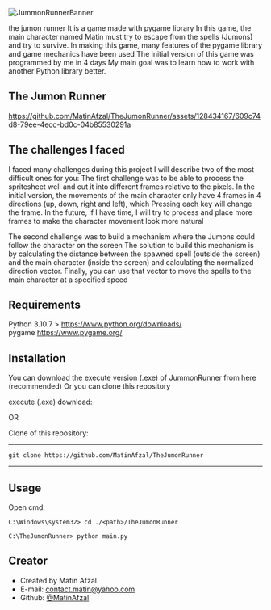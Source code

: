 ![JummonRunnerBanner](https://github.com/MatinAfzal/TheJumonRunner/assets/128434167/7856597d-ab7f-4f60-8d97-2f8933e0e963)


the jumon runner
It is a game made with pygame library
In this game, the main character named Matin must try to escape from the spells (Jumons) and try to survive.
In making this game, many features of the pygame library and game mechanics have been used
The initial version of this game was programmed by me in 4 days
My main goal was to learn how to work with another Python library better.


## The Jumon Runner
https://github.com/MatinAfzal/TheJumonRunner/assets/128434167/609c74d8-79ee-4ecc-bd0c-04b85530291a




## The challenges I faced
I faced many challenges during this project
I will describe two of the most difficult ones for you:
The first challenge was to be able to process the spritesheet well and cut it into different frames relative to the pixels. In the initial version, the movements of the main character only have 4 frames in 4 directions (up, down, right and left), which Pressing each key will change the frame. In the future, if I have time, I will try to process and place more frames to make the character movement look more natural

The second challenge was to build a mechanism where the Jumons could follow the character on the screen
The solution to build this mechanism is by calculating the distance between the spawned spell (outside the screen) and the main character (inside the screen) and calculating the normalized direction vector.
Finally, you can use that vector to move the spells to the main character at a specified speed


## Requirements
Python 3.10.7 >  https://www.python.org/downloads/  
pygame           https://www.pygame.org/  


## Installation
You can download the execute version (.exe) of JummonRunner from here (recommended) Or you can clone this repository

execute (.exe) download:

OR

Clone of this repository: 

---
    git clone https://github.com/MatinAfzal/TheJumonRunner
---


## Usage

Open cmd:
```
C:\Windows\system32> cd ./<path>/TheJumonRunner

C:\TheJumonRunner> python main.py

```

## Creator
- Created by Matin Afzal
- E-mail: contact.matin@yahoo.com
- Github: [@MatinAfzal](https://www.github.com/MatinAfzal)
